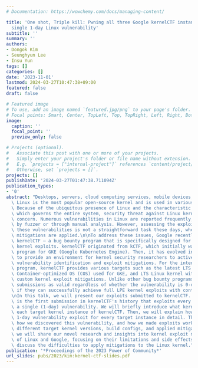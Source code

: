 ```yaml
---
# Documentation: https://wowchemy.com/docs/managing-content/

title: 'One shot, Triple kill: Pwning all three Google kernelCTF instances with a
  single 1-day Linux vulnerability'
subtitle: ''
summary: ''
authors:
- Dongok Kim
- Seunghyun Lee
- Insu Yun
tags: []
categories: []
date: '2023-11-01'
lastmod: 2024-03-27T10:47:38+09:00
featured: false
draft: false

# Featured image
# To use, add an image named `featured.jpg/png` to your page's folder.
# Focal points: Smart, Center, TopLeft, Top, TopRight, Left, Right, BottomLeft, Bottom, BottomRight.
image:
  caption: ''
  focal_point: ''
  preview_only: false

# Projects (optional).
#   Associate this post with one or more of your projects.
#   Simply enter your project's folder or file name without extension.
#   E.g. `projects = ["internal-project"]` references `content/project/deep-learning/index.md`.
#   Otherwise, set `projects = []`.
projects: []
publishDate: '2024-03-27T01:47:38.711094Z'
publication_types:
- '0'
abstract: "Desktops, servers, cloud computing services, mobile devices, and IoT devices.\
  \ Linux is the most popular open-source kernel and is used in various IT platforms.\
  \ Because of the ubiquitous presence of Linux and the characteristic of the kernel\
  \ which governs the entire system, security threat against Linux kernel is a significant\
  \ concern. Numerous vulnerabilities in Linux are reported frequently, either discovered\
  \ by fuzzer or through manual analysis. However, assessing the exploitability of\
  \ these vulnerabilities is not a straightforward task these days, where various\
  \ mitigations are applied.\n\nTo address these issues, Google recently announced\
  \ kernelCTF — a bug bounty program that is specifically designed for studying Linux\
  \ kernel exploits. kernelCTF originated from kCTF, which initially was a bug bounty\
  \ program for GKE (Google Kubernetes Engine). Then, it has evolved into kernelCTF,\
  \ to provide an environment for kernel security researchers to actively engage in\
  \ vulnerability identification and exploit mitigations. For the intention of the\
  \ program, kernelCTF provides various targets such as the latest LTS Linux kernel,\
  \ Container-optimized OS (COS) used for GKE, and LTS Linux kernel with Google’s\
  \ custom kernel exploit mitigations. Unlike other bug bounty programs, Google considers\
  \ submissions as valid regardless of whether the vulnerability is 0-day or 1-day\
  \ if they can successfully achieve full LPE kernel exploits with container escape.\n\
  \nIn this talk, we will present our exploits submitted to kernelCTF. Notably, this\
  \ is the first submission in kernelCTF's history that exploits every target with\
  \ a single (1-day) vulnerability. We will briefly introduce what kernelCTF is and\
  \ each target kernel instance of kernelCTF. Then, we will explain how we built the\
  \ 1-day vulnerability exploit for every target instance in detail. This will include\
  \ how we discovered this vulnerability, and how we made exploits working for the\
  \ different target kernel versions, build configs, and applied mitigations. Finally,\
  \ we will share our novel research and insights into kernel exploit mitigations\
  \ of Linux and Google, focusing on their limitations and side effects. We will also\
  \ discuss the difficulties to apply mitigations to the Linux kernel."
publication: '*Proceedings of the 2023 Power of Community*'
url_slides: pubs/2023/kim:kernel-ctf-slides.pdf
---
```

